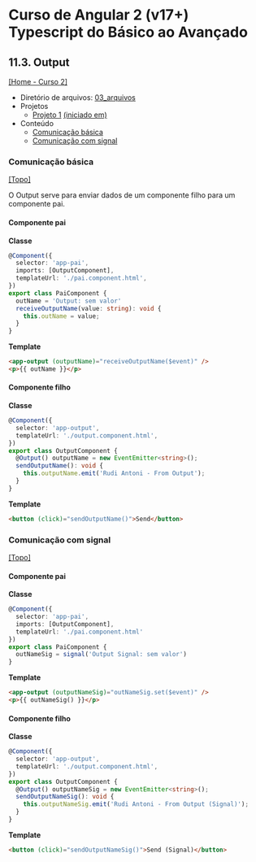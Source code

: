 # Curso de Angular 2 (v17+) Typescript do Básico ao Avançado

## 11.3. Output
[[Home - Curso 2]](../../README.md#curso-2)<br />

- Diretório de arquivos: [03_arquivos](./03_arquivos/)
- Projetos
  - [Projeto 1](./03_arquivos/proj_01) [(iniciado em)](#comunicação-básica)
- Conteúdo
  - [Comunicação básica](#comunicação-básica)
  - [Comunicação com signal](#comunicação-com-signal)

### Comunicação básica
[[Topo]](#)<br />

O Output serve para enviar dados de um componente filho para um componente pai.

#### Componente pai

**Classe**
```typescript
@Component({
  selector: 'app-pai',
  imports: [OutputComponent],
  templateUrl: './pai.component.html',
})
export class PaiComponent {
  outName = 'Output: sem valor'
  receiveOutputName(value: string): void {
    this.outName = value;
  }
}
```

**Template**
```html
<app-output (outputName)="receiveOutputName($event)" />
<p>{{ outName }}</p>
```

#### Componente filho

**Classe**
```typescript
@Component({
  selector: 'app-output',
  templateUrl: './output.component.html',
})
export class OutputComponent {
  @Output() outputName = new EventEmitter<string>();
  sendOutputName(): void {
    this.outputName.emit('Rudi Antoni - From Output');
  }
}
```

**Template**
```html
<button (click)="sendOutputName()">Send</button>
```

### Comunicação com signal
[[Topo]](#)<br />

#### Componente pai

**Classe**
```typescript
@Component({
  selector: 'app-pai',
  imports: [OutputComponent],
  templateUrl: './pai.component.html'
})
export class PaiComponent {
  outNameSig = signal('Output Signal: sem valor')
}
```

**Template**
```html
<app-output (outputNameSig)="outNameSig.set($event)" />
<p>{{ outNameSig() }}</p>
```

#### Componente filho

**Classe**
```typescript
@Component({
  selector: 'app-output',
  templateUrl: './output.component.html',
})
export class OutputComponent {
  @Output() outputNameSig = new EventEmitter<string>();
  sendOutputNameSig(): void {
    this.outputNameSig.emit('Rudi Antoni - From Output (Signal)');
  }
}
```

**Template**
```html
<button (click)="sendOutputNameSig()">Send (Signal)</button>
```
